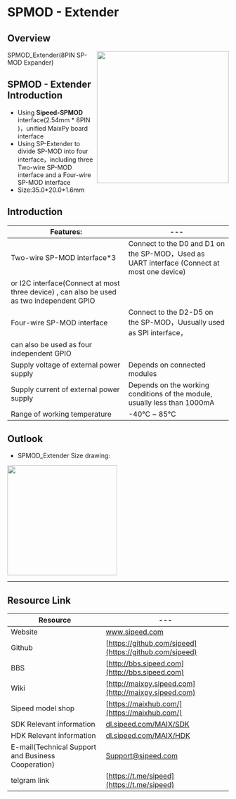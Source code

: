 # SPMOD - Extender


## Overview

<img src="../../assets/spmod/spmod_extender/sp_extender.png" align="right" width="" height="300" />


SPMOD_Extender(8PIN SP-MOD Expander)

## SPMOD - Extender Introduction

- Using **Sipeed-SPMOD** interface(2.54mm * 8PIN )，unified MaixPy board interface
- Using SP-Extender to divide SP-MOD into four interface，including three Two-wire SP-MOD interface and a Four-wire SP-MOD interface
- Size:35.0\*20.0\*1.6mm

## Introduction

| Features: | --- |
| --- | -- |
| Two-wire SP-MOD interface*3 | Connect to the D0 and D1 on the SP-MOD，Used as UART interface (Connect at most one device)
or I2C interface(Connect at most three device) , can also be used as two independent GPIO |
| Four-wire SP-MOD interface |  Connect to the D2-D5 on the SP-MOD，Uusually used as SPI interface，
can also be used as four independent GPIO |
| Supply voltage of external power supply | Depends on connected modules |
| Supply current of external power supply | Depends on the working conditions of the module, usually less than 1000mA |
| Range of working temperature | -40℃ ~ 85℃ |


## Outlook

- SPMOD_Extender Size drawing:

<img src="../../assets/spmod/spmod_extender/sipeed_spmod_extender.png" height="250" />

-----

## Resource Link

| Resource | --- |
| --- | --- |
| Website | www.sipeed.com |
| Github | [https://github.com/sipeed](https://github.com/sipeed) |
| BBS | [http://bbs.sipeed.com](http://bbs.sipeed.com) |
| Wiki | [http://maixpy.sipeed.com](http://maixpy.sipeed.com) |
| Sipeed model shop | [https://maixhub.com/](https://maixhub.com/) |
| SDK Relevant information | [dl.sipeed.com/MAIX/SDK](dl.sipeed.com/MAIX/SDK) |
| HDK Relevant information | [dl.sipeed.com/MAIX/HDK](dl.sipeed.com/MAIX/HDK) |
| E-mail(Technical Support and Business Cooperation) | [Support@sipeed.com](mailto:support@sipeed.com) |
| telgram link | [https://t.me/sipeed](https://t.me/sipeed) |